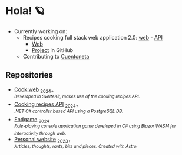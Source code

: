 # Hola! 🪐

- Currently working on:
  - Recipes cooking full stack web application 2.0: [web](https://github.com/luz-ojeda/cook-web) - [API](https://github.com/luz-ojeda/cook-api)
    - [Web](https://cook-web-weathered-thunder-7639.fly.dev/)
    - [Project](https://github.com/users/luz-ojeda/projects/9) in GitHub
  - Contributing to [Cuentoneta](https://github.com/cuentoneta/cuentoneta)

## Repositories

- [Cook web](https://github.com/luz-ojeda/cook-web) <sub>2024+</sub><br /><sup>_Developed in SvelteKit, makes use of the cooking recipes API._</sup>
- [Cooking recipes API](https://github.com/luz-ojeda/cook-api) <sub>2024+</sub><br /><sup>_.NET C# controller based API using a PostgreSQL DB._</sup>
- [Endgame](https://github.com/luz-ojeda/c-players-guide-endgame) <sub>2024</sub> <br /><sup>_Role-playing console application game developed in C# using Blazor WASM for interactivity through web._</sup>
- [Personal website](https://github.com/luz-ojeda/luz-ojeda.github.io) <sub>2023+</sub> <br /><sup>_Articles, thoughts, rants, bits and pieces. Created with Astro._</sup>
